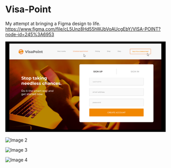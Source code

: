 # Visa-Point
My attempt at bringing a Figma design to life. https://www.figma.com/file/cL5Unz8Hd55hWJbVoAUcgEbY/VISA-POINT?node-id=245%3A6953

![Image 1](https://github.com/UmarAbdullahi/Visa-Point/blob/master/img/screen-shots/Screenshot6.png?raw=true)

![Image 2](https://github.com/UmarAbdullahi/Visa-Point/img/screen-shots/Screenshot7.png)

![Image 3](https://github.com/UmarAbdullahi/Visa-Point/img/screen-shots/Screenshot8.png)

![Image 4](https://github.com/UmarAbdullahi/Visa-Point/img/screen-shots/Screenshot9.png)
